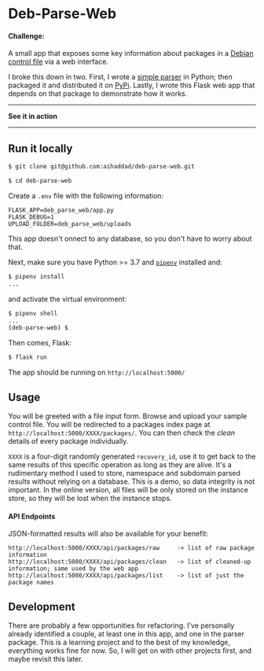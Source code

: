 # Deb-Parse-Web

#### Challenge:

A small app that exposes some key information about packages in a [Debian control file][1] via a web interface.

I broke this down in two. First, I wrote a [simple parser][2] in Python; then packaged it and distributed it on [PyPi][3]. Lastly, I wrote this Flask web app that depends on that package to demonstrate how it works.
___
__See it in action__
___

## Run it locally

```bash
$ git clone git@github.com:aihaddad/deb-parse-web.git
```
```bash
$ cd deb-parse-web
```
Create a `.env` file with the following information:

```
FLASK_APP=deb_parse_web/app.py
FLASK_DEBUG=1
UPLOAD_FOLDER=deb_parse_web/uploads
```
This app doesn't onnect to any database, so you don't have to worry about that.

Next, make sure you have Python >= 3.7 and [`pipenv`][2] installed and:
```bash
$ pipenv install
...
```

and activate the virtual environment:

```bash
$ pipenv shell
...
(deb-parse-web) $
```
Then comes, Flask:
```bash
$ flask run
```
The app should be running on `http://localhost:5000/`

## Usage

You will be greeted with a file input form. Browse and upload your sample control file. You will be redirected to a packages index page at `http://localhost:5000/XXXX/packages/`. You can then check the _clean_ details of every package individually.

`XXXX` is a four-digit randomly generated `recovery_id`, use it to get back to the same results of this specific operation as long as they are alive. It's a rudimentary method I used to store, namespace and subdomain parsed results without relying on a database. This is a demo, so data integrity is not important. In the online version, all files will be only stored on the instance store, so they will be lost when the instance stops.

#### API Endpoints

JSON-formatted results will also be available for your benefit:
```
http://localhost:5000/XXXX/api/packages/raw     -> list of raw package information
http://localhost:5000/XXXX/api/packages/clean   -> list of cleaned-up information; same used by the web app
http://localhost:5000/XXXX/api/packages/list    -> list of just the package names
```

## Development

There are probably a few opportunities for refactoring. I've personally already identified a couple, at least one in this app, and one in the parser package. This is a learning project and to the best of my knowledge, everything works fine for now. So, I will get on with other projects first, and maybe revisit this later.


[1]: https://www.debian.org/doc/debian-policy/ch-controlfields.html
[2]: https://github.com/aihaddad/deb-parse
[3]: https://pypi.org/project/deb-parse/0.1.2rc1/
[4]: https://docs.pipenv.org/en/latest/
